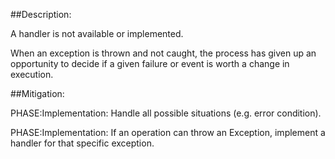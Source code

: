 ##Description:

A handler is not available or implemented.

When an exception is thrown and not caught, the process has given up an opportunity to decide if a given failure or event is worth a change in execution.

##Mitigation:


PHASE:Implementation:
Handle all possible situations (e.g. error condition).

PHASE:Implementation:
If an operation can throw an Exception, implement a handler for that specific exception.

